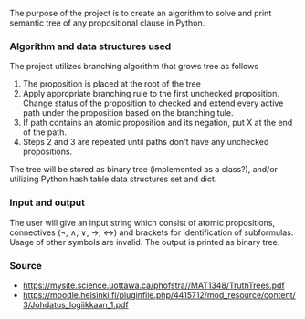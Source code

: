 The purpose of the project is to create an algorithm to solve and print semantic tree of any propositional clause in Python. 

### Algorithm and data structures used
The project utilizes branching algorithm that grows tree as follows
  1. The proposition is placed at the root of the tree
  2. Apply appropriate branching rule to the first unchecked proposition. Change status of the proposition to        checked and extend every active path under the proposition based on the branching tule. 
  3. If path contains an atomic proposition and its negation, put X at the end of the path. 
  5. Steps 2 and 3 are repeated until paths don't have any unchecked propositions.

The tree will be stored as binary tree (implemented as a class?), and/or utilizing Python hash table data structures set and dict.

### Input and output
The user will give an input string which consist of atomic propositions, connectives (¬, ∧, ∨, →, ↔) and brackets  for identification of subformulas. Usage of other symbols are invalid. The output is printed as binary tree.

### Source
- https://mysite.science.uottawa.ca/phofstra//MAT1348/TruthTrees.pdf
- https://moodle.helsinki.fi/pluginfile.php/4415712/mod_resource/content/3/Johdatus_logiikkaan_1.pdf
